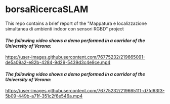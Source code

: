# borsaRicercaSLAM
This repo contains a brief report of the "Mappatura e localizzazione simultanea di ambienti indoor con sensori RGBD" project

#### _The following video shows a demo performed in a corridor of the University of Verona:_

https://user-images.githubusercontent.com/76775232/219665091-de5a09a2-e82b-4284-9d29-5439d3c4e9ce.mp4

#### _The following video shows a demo performed in a corridor of the University of Verona:_

https://user-images.githubusercontent.com/76775232/219665111-d7fd63f3-5b09-449b-a71f-351c2f6e546a.mp4


